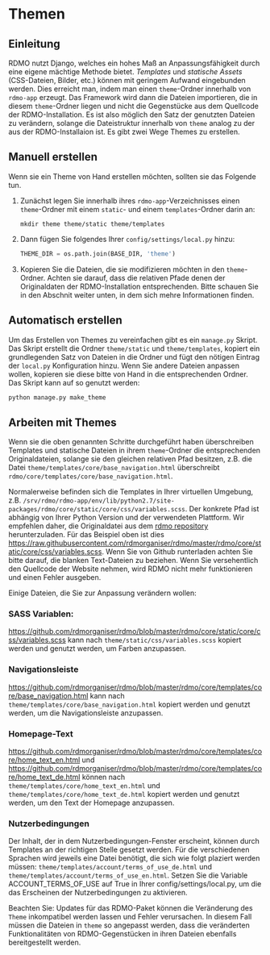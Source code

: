 # Themen


## Einleitung

RDMO nutzt Django, welches ein hohes Maß an Anpassungsfähigkeit durch eine eigene mächtige Methode bietet. *Templates* und *statische Assets* (CSS-Dateien, Bilder, etc.) können mit geringem Aufwand eingebunden werden. Dies erreicht man, indem man einen `theme`-Ordner innerhalb von `rdmo-app` erzeugt. Das Framework wird dann die Dateien importieren, die in diesem `theme`-Ordner liegen und nicht die Gegenstücke aus dem Quellcode der RDMO-Installation. Es ist also möglich den Satz der genutzten Dateien zu verändern, solange die Dateistruktur innerhalb von `theme` analog zu der aus der RDMO-Installaion ist. Es gibt zwei Wege Themes zu erstellen.

## Manuell erstellen

Wenn sie ein Theme von Hand erstellen möchten, sollten sie das Folgende tun.

1. Zunächst legen Sie innerhalb ihres `rdmo-app`-Verzeichnisses einen `theme`-Ordner mit einem `static`- und einem `templates`-Ordner darin an:

    ```shell
    mkdir theme theme/static theme/templates
    ```

1. Dann fügen Sie folgendes Ihrer `config/settings/local.py` hinzu:

    ```python
    THEME_DIR = os.path.join(BASE_DIR, 'theme')
    ```

1. Kopieren Sie die Dateien, die sie modifizieren möchten in den `theme`-Ordner. Achten sie darauf, dass die relativen Pfade denen der Originaldaten der RDMO-Installation entsprechenden. Bitte schauen Sie in den Abschnit weiter unten, in dem sich mehre Informationen finden.

## Automatisch erstellen

Um das Erstellen von Themes zu vereinfachen gibt es ein `manage.py` Skript. Das Skript erstellt die Ordner `theme/static` und `theme/templates`, kopiert ein grundlegenden Satz von Dateien in die Ordner und fügt den nötigen Eintrag der `local.py` Konfiguration hinzu. Wenn Sie andere Dateien anpassen wollen, kopieren sie diese bitte von Hand in die entsprechenden Ordner. Das Skript kann auf so genutzt werden:

```python
python manage.py make_theme
```


## Arbeiten mit Themes

Wenn sie die oben genannten Schritte durchgeführt haben überschreiben Templates und statische Dateien in ihrem `theme`-Ordner die entsprechenden Originaldateien, solange sie den gleichen relativen Pfad besitzen, z.B. die Datei `theme/templates/core/base_navigation.html` überschreibt `rdmo/core/templates/core/base_navigation.html`.

Normalerweise befinden sich die Templates in Ihrer virtuellen Umgebung, z.B. `/srv/rdmo/rdmo-app/env/lib/python2.7/site-packages/rdmo/core/static/core/css/variables.scss`. Der konkrete Pfad ist abhängig von Ihrer Python Version und der verwendeten Plattform. Wir empfehlen daher, die Originaldatei aus dem [rdmo repository](https://github.com/rdmorganiser/rdmo) herunterzuladen. Für das Beispiel oben ist dies <https://raw.githubusercontent.com/rdmorganiser/rdmo/master/rdmo/core/static/core/css/variables.scss>. Wenn Sie von Github runterladen achten Sie bitte darauf, die blanken Text-Dateien zu beziehen. Wenn Sie versehentlich den Quellcode der Website nehmen, wird RDMO nicht mehr funktionieren und einen Fehler ausgeben.

Einige Dateien, die Sie zur Anpassung verändern wollen:

### SASS Variablen:
<https://github.com/rdmorganiser/rdmo/blob/master/rdmo/core/static/core/css/variables.scss> kann nach `theme/static/css/variables.scss` kopiert werden und genutzt werden, um Farben anzupassen.

### Navigationsleiste
<https://github.com/rdmorganiser/rdmo/blob/master/rdmo/core/templates/core/base_navigation.html> kann nach `theme/templates/core/base_navigation.html` kopiert werden und genutzt werden, um die Navigationsleiste anzupassen.

### Homepage-Text
<https://github.com/rdmorganiser/rdmo/blob/master/rdmo/core/templates/core/home_text_en.html> und <https://github.com/rdmorganiser/rdmo/blob/master/rdmo/core/templates/core/home_text_de.html> können nach `theme/templates/core/home_text_en.html` und `theme/templates/core/home_text_de.html` kopiert werden und genutzt werden, um den Text der Homepage anzupassen.

### Nutzerbedingungen
Der Inhalt, der in dem Nutzerbedingungen-Fenster erscheint, können durch Templates an der richtigen Stelle gesetzt werden. Für die verschiedenen Sprachen wird jeweils eine Datei benötigt, die sich wie folgt plaziert werden müssen: `theme/templates/account/terms_of_use_de.html` und  `theme/templates/account/terms_of_use_en.html`. Setzen Sie die Variable ACCOUNT_TERMS_OF_USE auf True in Ihrer config/settings/local.py, um die das Erscheinen der Nutzerbedingungen zu aktivieren.

Beachten Sie: Updates für das RDMO-Paket können die Veränderung des `Theme` inkompatibel werden lassen und Fehler verursachen. In diesem Fall müssen die Dateien in `theme` so angepasst werden, dass die veränderten Funktionalitäten von RDMO-Gegenstücken in ihren Dateien ebenfalls bereitgestellt werden.
